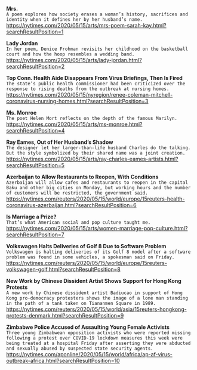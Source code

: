 **Mrs.**\
`A poem explores how society erases a woman’s history, sacrifices and identity when it defines her by her husband’s name.`\
https://nytimes.com/2020/05/15/arts/mrs-poem-sarah-kay.html?searchResultPosition=1

**Lady Jordan**\
`In her poem, Denice Frohman revisits her childhood on the basketball court and how the hoop resembles a wedding band.`\
https://nytimes.com/2020/05/15/arts/lady-jordan.html?searchResultPosition=2

**Top Conn. Health Aide Disappears From Virus Briefings, Then Is Fired**\
`The state’s public health commissioner had been criticized over the response to rising deaths from the outbreak at nursing homes.`\
https://nytimes.com/2020/05/15/nyregion/renee-coleman-mitchell-coronavirus-nursing-homes.html?searchResultPosition=3

**Ms. Monroe**\
`The poet Helen Mort reflects on the depth of the famous Marilyn.`\
https://nytimes.com/2020/05/15/arts/ms-monroe.html?searchResultPosition=4

**Ray Eames, Out of Her Husband’s Shadow**\
`The designer let her larger-than-life husband Charles do the talking. But the style symbolized by their shared name was a joint creation.`\
https://nytimes.com/2020/05/15/arts/ray-charles-eames-artists.html?searchResultPosition=5

**Azerbaijan to Allow Restaurants to Reopen, With Conditions**\
`Azerbaijan will allow cafes and restaurants to reopen in the capital Baku and other big cities on Monday, but working hours and the number of customers will be restricted, the government said.`\
https://nytimes.com/reuters/2020/05/15/world/europe/15reuters-health-coronavirus-azerbaijan.html?searchResultPosition=6

**Is Marriage a Prize?**\
`That’s what American social and pop culture taught me.`\
https://nytimes.com/2020/05/15/arts/women-marriage-pop-culture.html?searchResultPosition=7

**Volkswagen Halts Deliveries of Golf 8 Due to Software Problem**\
`Volkswagen is halting deliveries of its Golf 8 model after a software problem was found in some vehicles, a spokesman said on Friday.`\
https://nytimes.com/reuters/2020/05/15/world/europe/15reuters-volkswagen-golf.html?searchResultPosition=8

**New Work by Chinese Dissident Artist Shows Support for Hong Kong Protests**\
`A new work by Chinese dissident artist Badiucao in support of Hong Kong pro-democracy protesters shows the image of a lone man standing in the path of a tank taken on Tiananmen Square in 1989.`\
https://nytimes.com/reuters/2020/05/15/world/asia/15reuters-hongkong-protests-denmark.html?searchResultPosition=9

**Zimbabwe Police Accused of Assaulting Young Female Activists**\
`Three young Zimbabwean opposition activists who were reported missing following a protest over COVID-19 lockdown measures this week were being treated at a hospital Friday after asserting they were abducted and sexually abused by suspected state security agents.`\
https://nytimes.com/aponline/2020/05/15/world/africa/ap-af-virus-outbreak-africa.html?searchResultPosition=10

